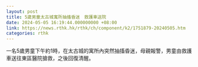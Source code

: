 ```yaml
---
layout: post
title: 5歲男童太古城寓所抽搐昏迷　救護車送院
date: 2024-05-05 16:19:44.000000000 +08:00
link: https://news.rthk.hk/rthk/ch/component/k2/1751879-20240505.htm
categories: rthk
---
```


一名5歲男童下午約1時，在太古城的寓所內突然抽搐昏迷，母親報警，男童由救護車送往東區醫院搶救，之後回復清醒。
